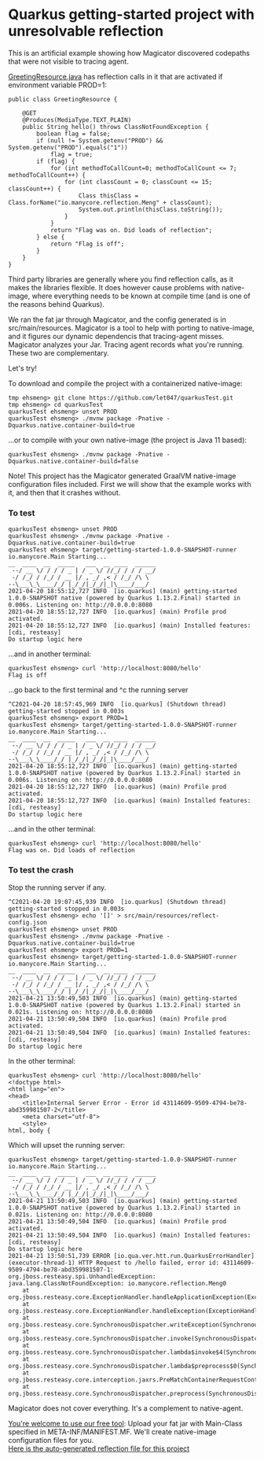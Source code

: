 # Quarkus getting-started project with unresolvable reflection

This is an artificial example showing how Magicator discovered codepaths that were not visible to tracing agent.

[GreetingResource.java](https://github.com/let047/quarkusTest/blob/main/src/main/java/org/acme/getting/started/GreetingResource.java) has reflection calls in it that are activated if environment variable PROD=1:

```@Path("/hello")
public class GreetingResource {

    @GET
    @Produces(MediaType.TEXT_PLAIN)
    public String hello() throws ClassNotFoundException {
        boolean flag = false;
        if (null != System.getenv("PROD") && System.getenv("PROD").equals("1"))
            flag = true;
        if (flag) {
            for (int methodToCallCount=0; methodToCallCount <= 7; methodToCallCount++) {
                for (int classCount = 0; classCount <= 15; classCount++) {
                    Class thisClass = Class.forName("io.manycore.reflection.Meng" + classCount);
                    System.out.println(thisClass.toString());
                }
            }
            return "Flag was on. Did loads of reflection";
        } else {
            return "Flag is off";
        }
    }
}
```

Third party libraries are generally where you find reflection calls, as it makes the libraries flexible.
It does however cause problems with native-image, where everything needs to be known at compile time (and
is one of the reasons behind Quarkus).

We ran the fat jar through Magicator, and the config generated is in src/main/resources. Magicator is a tool
to help with porting to native-image, and it figures our dynamic dependencis that tracing-agent misses. Magicator
analyzes your Jar. Tracing agent records what you're running. These two are complementary.

Let's try!

To download and compile the project with a containerized native-image:
```shell script
tmp ehsmeng> git clone https://github.com/let047/quarkusTest.git
tmp ehsmeng> cd quarkusTest
quarkusTest ehsmeng> unset PROD
quarkusTest ehsmeng> ./mvnw package -Pnative -Dquarkus.native.container-build=true
```

...or to compile with your own native-image (the project is Java 11 based):
```shell script
quarkusTest ehsmeng> ./mvnw package -Pnative -Dquarkus.native.container-build=false
```

Note! This project has the Magicator generated GraalVM native-image configuration files included.
First we will show that the example works with it, and then that it crashes without.

### To test

```shell script
quarkusTest ehsmeng> unset PROD
quarkusTest ehsmeng> ./mvnw package -Pnative -Dquarkus.native.container-build=true
quarkusTest ehsmeng> target/getting-started-1.0.0-SNAPSHOT-runner
io.manycore.Main Starting...
__  ____  __  _____   ___  __ ____  ______ 
 --/ __ \/ / / / _ | / _ \/ //_/ / / / __/ 
 -/ /_/ / /_/ / __ |/ , _/ ,< / /_/ /\ \   
--\___\_\____/_/ |_/_/|_/_/|_|\____/___/   
2021-04-20 18:55:12,727 INFO  [io.quarkus] (main) getting-started 1.0.0-SNAPSHOT native (powered by Quarkus 1.13.2.Final) started in 0.006s. Listening on: http://0.0.0.0:8080
2021-04-20 18:55:12,727 INFO  [io.quarkus] (main) Profile prod activated. 
2021-04-20 18:55:12,727 INFO  [io.quarkus] (main) Installed features: [cdi, resteasy]
Do startup logic here
```
...and in another terminal:
```shell script
quarkusTest ehsmeng> curl 'http://localhost:8080/hello'
Flag is off
```
...go back to the first terminal and ^c the running server
```shell script
^C2021-04-20 18:57:45,969 INFO  [io.quarkus] (Shutdown thread) getting-started stopped in 0.003s
quarkusTest ehsmeng> export PROD=1
quarkusTest ehsmeng> target/getting-started-1.0.0-SNAPSHOT-runner
io.manycore.Main Starting...
__  ____  __  _____   ___  __ ____  ______ 
 --/ __ \/ / / / _ | / _ \/ //_/ / / / __/ 
 -/ /_/ / /_/ / __ |/ , _/ ,< / /_/ /\ \   
--\___\_\____/_/ |_/_/|_/_/|_|\____/___/   
2021-04-20 18:55:12,727 INFO  [io.quarkus] (main) getting-started 1.0.0-SNAPSHOT native (powered by Quarkus 1.13.2.Final) started in 0.006s. Listening on: http://0.0.0.0:8080
2021-04-20 18:55:12,727 INFO  [io.quarkus] (main) Profile prod activated. 
2021-04-20 18:55:12,727 INFO  [io.quarkus] (main) Installed features: [cdi, resteasy]
Do startup logic here
```

...and in the other terminal:
```shell script
quarkusTest ehsmeng> curl 'http://localhost:8080/hello'
Flag was on. Did loads of reflection
```

### To test the crash
Stop the running server if any.
```shell script
^C2021-04-20 19:07:45,939 INFO  [io.quarkus] (Shutdown thread) getting-started stopped in 0.003s
quarkusTest ehsmeng> echo '[]' > src/main/resources/reflect-config.json
quarkusTest ehsmeng> unset PROD
quarkusTest ehsmeng> ./mvnw package -Pnative -Dquarkus.native.container-build=true
quarkusTest ehsmeng> export PROD=1
quarkusTest ehsmeng> target/getting-started-1.0.0-SNAPSHOT-runner
io.manycore.Main Starting...
__  ____  __  _____   ___  __ ____  ______ 
 --/ __ \/ / / / _ | / _ \/ //_/ / / / __/ 
 -/ /_/ / /_/ / __ |/ , _/ ,< / /_/ /\ \   
--\___\_\____/_/ |_/_/|_/_/|_|\____/___/   
2021-04-21 13:50:49,503 INFO  [io.quarkus] (main) getting-started 1.0.0-SNAPSHOT native (powered by Quarkus 1.13.2.Final) started in 0.021s. Listening on: http://0.0.0.0:8080
2021-04-21 13:50:49,504 INFO  [io.quarkus] (main) Profile prod activated. 
2021-04-21 13:50:49,504 INFO  [io.quarkus] (main) Installed features: [cdi, resteasy]
Do startup logic here
```

In the other terminal:
```shell script
quarkusTest ehsmeng> curl 'http://localhost:8080/hello'
<!doctype html>
<html lang="en">
<head>
    <title>Internal Server Error - Error id 43114609-9509-4794-be78-abd359981507-2</title>
    <meta charset="utf-8">
    <style>
html, body {
```

Which will upset the running server:
```shell script
quarkusTest ehsmeng> target/getting-started-1.0.0-SNAPSHOT-runner
io.manycore.Main Starting...
__  ____  __  _____   ___  __ ____  ______ 
 --/ __ \/ / / / _ | / _ \/ //_/ / / / __/ 
 -/ /_/ / /_/ / __ |/ , _/ ,< / /_/ /\ \   
--\___\_\____/_/ |_/_/|_/_/|_|\____/___/   
2021-04-21 13:50:49,503 INFO  [io.quarkus] (main) getting-started 1.0.0-SNAPSHOT native (powered by Quarkus 1.13.2.Final) started in 0.021s. Listening on: http://0.0.0.0:8080
2021-04-21 13:50:49,504 INFO  [io.quarkus] (main) Profile prod activated. 
2021-04-21 13:50:49,504 INFO  [io.quarkus] (main) Installed features: [cdi, resteasy]
Do startup logic here
2021-04-21 13:50:51,739 ERROR [io.qua.ver.htt.run.QuarkusErrorHandler] (executor-thread-1) HTTP Request to /hello failed, error id: 43114609-9509-4794-be78-abd359981507-1: org.jboss.resteasy.spi.UnhandledException: java.lang.ClassNotFoundException: io.manycore.reflection.Meng0
	at org.jboss.resteasy.core.ExceptionHandler.handleApplicationException(ExceptionHandler.java:106)
	at org.jboss.resteasy.core.ExceptionHandler.handleException(ExceptionHandler.java:372)
	at org.jboss.resteasy.core.SynchronousDispatcher.writeException(SynchronousDispatcher.java:218)
	at org.jboss.resteasy.core.SynchronousDispatcher.invoke(SynchronousDispatcher.java:519)
	at org.jboss.resteasy.core.SynchronousDispatcher.lambda$invoke$4(SynchronousDispatcher.java:261)
	at org.jboss.resteasy.core.SynchronousDispatcher.lambda$preprocess$0(SynchronousDispatcher.java:161)
	at org.jboss.resteasy.core.interception.jaxrs.PreMatchContainerRequestContext.filter(PreMatchContainerRequestContext.java:364)
	at org.jboss.resteasy.core.SynchronousDispatcher.preprocess(SynchronousDispatcher.java:164)
```

Magicator does not cover everything. It's a complement to native-agent.

[You're welcome to use our free tool](https://staticizer.magicator.com/): 
Upload your fat jar with Main-Class specified in META-INF/MANIFEST.MF. We'll create native-image configuration files for you.<br>
[Here is the auto-generated reflection file for this project](https://github.com/let047/quarkusTest/blob/main/src/main/resources/reflect-config.json)